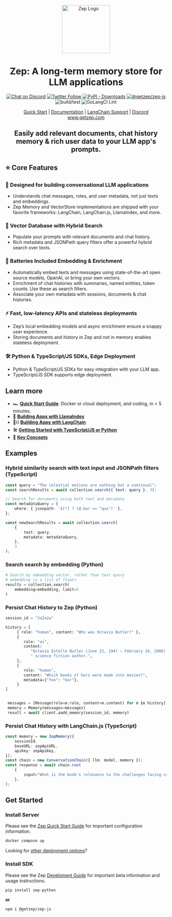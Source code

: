 <p align="center">
  <a href="https://squidfunk.github.io/mkdocs-material/">
    <img src="https://github.com/getzep/zep/blob/main/assets/zep-bot-square-200x200.png?raw=true" width="150" alt="Zep Logo">
  </a>
</p>

<h1 align="center">
Zep: A long-term memory store for LLM applications
</h1>

<p align="center">
  <a href="https://discord.gg/W8Kw6bsgXQ"><img
    src="https://dcbadge.vercel.app/api/server/W8Kw6bsgXQ?style=flat"
    alt="Chat on Discord"
  /></a>
  <a href="https://twitter.com/intent/follow?screen_name=zep_ai" target="_new"><img alt="Twitter Follow" src="https://img.shields.io/twitter/follow/zep_ai"></a>
  <a href="https://pypi.org/project/zep-python"><img alt="PyPI - Downloads" src="https://img.shields.io/pypi/dw/zep-python?label=pypi%20downloads"></a>
  <a href="https://www.npmjs.com/package/@getzep/zep-js"><img alt="@getzep/zep-js" src="https://img.shields.io/npm/dw/%40getzep/zep-js?label=npm%20downloads"></a>
  <img src="https://github.com/getzep/zep/actions/workflows/build-test.yml/badge.svg" alt="build/test" />
  <img
  src="https://github.com/getzep/zep/actions/workflows/golangci-lint.yml/badge.svg"
  alt="GoLangCI Lint"
  />
</p>

<p align="center">
<a href="https://docs.getzep.com/deployment/quickstart/">Quick Start</a> | 
<a href="https://docs.getzep.com/">Documentation</a> | 
<a href="https://docs.getzep.com/sdk/langchain/">LangChain Support</a> | 
<a href="https://discord.gg/W8Kw6bsgXQ">Discord</a><br />
<a href="https://www.getzep.com">www.getzep.com</a>
</p>
<h2 align="center">Easily add relevant documents, chat history memory & rich user data to your LLM app's prompts.</h2>

## ⭐️ Core Features
### 💬 Designed for building conversational LLM applications
- Understands chat messages, roles, and user metadata, not just texts and embeddings. 
- Zep Memory and VectorStore implementations are shipped with your favorite frameworks: LangChain, LangChain.js, LlamaIndex, and more.

### 🔎 Vector Database with Hybrid Search
- Populate your prompts with relevant documents and chat history.
- Rich metadata and JSONPath query filters offer a powerful hybrid search over texts.

### 🔋 Batteries Included Embedding & Enrichment
- Automatically embed texts and messages using state-of-the-art open source models, OpenAI, or bring your own vectors. 
- Enrichment of chat histories with summaries, named entities, token counts. Use these as search filters.
- Associate your own metadata with sessions, documents & chat histories.

### ⚡️ Fast, low-latency APIs and stateless deployments
- Zep’s local embedding models and async enrichment ensure a snappy user experience. 
- Storing documents and history in Zep and not in memory enables stateless deployment.

### 🛠️ Python & TypeScript/JS SDKs, Edge Deployment
- Python & TypeScript/JS SDKs for easy integration with your LLM app.
- TypeScript/JS SDK supports edge deployment.

## Learn more
- 🏎️ **[Quick Start Guide](https://docs.getzep.com/deployment/quickstart/)**: Docker or cloud deployment, and coding, in < 5 minutes.
- 🦙 **[Building Apps with LlamaIndex](https://docs.getzep.com/sdk/llamaindex/)**
- 🦜⛓️ **[Building Apps with LangChain](https://docs.getzep.com/sdk/langchain/)**
- 🛠️ [**Getting Started with TypeScript/JS or Python**](https://docs.getzep.com/sdk/)
- 🔑 **[Key Concepts](https://docs.getzep.com/sdk/concepts/)**

## Examples

### Hybrid similarity search with text input and JSONPath filters (TypeScript)
```typescript
const query = "The celestial motions are nothing but a continual";
const searchResults = await collection.search({ text: query }, 3);

// Search for documents using both text and metadata
const metadataQuery = {
    where: { jsonpath: '$[*] ? (@.bar == "qux")' },
};

const newSearchResults = await collection.search(
    {
        text: query,
        metadata: metadataQuery,
    },
    3
);
```

### Search search by embedding (Python)
```python
# Search by embedding vector, rather than text query
# embedding is a list of floats
results = collection.search(
    embedding=embedding, limit=5
)
```

### Persist Chat History to Zep (Python)
```python
session_id = "2a2a2a" 

history = [
     { role: "human", content: "Who was Octavia Butler?" },
     {
        role: "ai",
        content:
           "Octavia Estelle Butler (June 22, 1947 – February 24, 2006) was an American" +
           " science fiction author.",
     },
     {
        role: "human",
        content: "Which books of hers were made into movies?",
        metadata={"foo": "bar"},
     }
]


 messages = [Message(role=m.role, content=m.content) for m in history]
 memory = Memory(messages=messages)
 result = await client.aadd_memory(session_id, memory)
 ```

### Persist Chat History with LangChain.js (TypeScript)
```typescript
const memory = new ZepMemory({
    sessionId,
    baseURL: zepApiURL,
    apiKey: zepApiKey,
});
const chain = new ConversationChain({ llm: model, memory });
const response = await chain.run(
    {
        input="What is the book's relevance to the challenges facing contemporary society?"
    },
);
````


## Get Started

### Install Server

Please see the [Zep Quick Start Guide](https://docs.getzep.com/deployment/quickstart/) for important configuration information.

```bash
docker compose up
```

Looking for <a href="https://docs.getzep.com/deployment">other deployment options</a>?

### Install SDK

Please see the Zep [Develoment Guide](https://docs.getzep.com/sdk/) for important beta information and usage instructions.

```bash
pip install zep-python
```

**or**

```bash
npm i @getzep/zep-js
```
